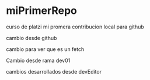 # miPrimerRepo
curso de platzi
mi promera contribucion local para github

cambio desde github

cambio para ver que es un fetch

Cambio desde rama dev01 

cambios desarrollados desde devEditor